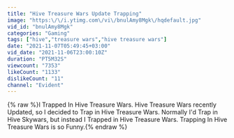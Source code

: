 ```yaml
---
title: "Hive Treasure Wars Update Trapping"
image: "https:\/\/i.ytimg.com\/vi\/bnulAmy8Mgk\/hqdefault.jpg"
vid_id: "bnulAmy8Mgk"
categories: "Gaming"
tags: ["hive","treasure wars","hive treasure wars"]
date: "2021-11-07T05:49:45+03:00"
vid_date: "2021-11-06T23:00:10Z"
duration: "PT5M32S"
viewcount: "7353"
likeCount: "1133"
dislikeCount: "11"
channel: "Evident"
---
```

{% raw %}I Trapped In Hive Treasure Wars. Hive Treasure Wars recently Updated, so I decided to Trap in Hive Treasure Wars. Normally I'd Trap in Hive Skywars, but instead I Trapped in Hive Treasure Wars. Trapping In Hive Treasure Wars is so Funny.{% endraw %}
